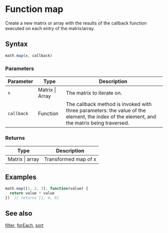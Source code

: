 <!-- Note: This file is automatically generated from source code comments. Changes made in this file will be overridden. -->

# Function map

Create a new matrix or array with the results of the callback function executed on
each entry of the matrix/array.


## Syntax

```js
math.map(x, callback)
```

### Parameters

Parameter | Type | Description
--------- | ---- | -----------
`x` | Matrix &#124; Array | The matrix to iterate on.
`callback` | Function | The callback method is invoked with three parameters: the value of the element, the index of the element, and the matrix being traversed.

### Returns

Type | Description
---- | -----------
Matrix &#124; array | Transformed map of x


## Examples

```js
math.map([1, 2, 3], function(value) {
  return value * value
})  // returns [1, 4, 9]
```


## See also

[filter](filter.md),
[forEach](forEach.md),
[sort](sort.md)
